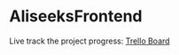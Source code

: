 # AliseeksFrontend

Live track the project progress: [Trello Board](https://trello.com/b/gLwSALHq/aliseeks)
